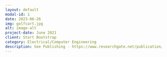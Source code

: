 ```yaml
---
layout: default
modal-id: 1
date: 2023-06-26
img: golfcart.jpg
alt: image-alt
project-date: June 2021
client: Start Bootstrap
category: Electrical/Computer Engineering
description: See Publishing - https://www.researchgate.net/publication/370621855_Drive-By-Wire_Conversion_of_an_Electric_Golf-Cart_for_Self-Driving_Vehicles_Research
---
```

